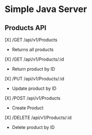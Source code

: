 # Simple Java Server

## Products API

[X] /GET /api/v1/Products
 - Returns all products
 
[X] /GET /api/v1/Products/:id
 - Return product by ID

[X] /PUT /api/v1/Products/:id
 - Update product by ID
 
[X] /POST /api/v1/Products
 - Create Product
 
[X] /DELETE /api/v1/Products/:id
 - Delete product by ID  
 